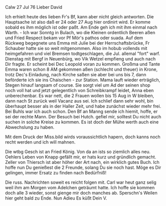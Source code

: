  Calw 27 Jul 76
Lieber David

Ich erhielt heute des lieben Fr's Bf, kann aber nicht gleich antworten. Die Hauptsache ist also daß er 24 oder 27 Aug hier ordinirt wird. Er komme sobald es ihm möglich ist oder paßt. Am Ende geh ich mit ihm einmal nach Warth. - Ich war Sonntg in Bulach, wo die Kleinen ordentlich Beeren aßen und Fried Respect bekam vor Pf Mör's pathos oder suada. Auf dem Rückweg begegnete uns Emma mit Julie bei der Herrschaftsbrücke, Fr Schauber hatte sie so weit mitgenommen. Also im hobub vollends mit heimgefahren und viel Bremsen todtgeschlagen, die Jul. allemal "fort" warf. Dienstag mit Bergf in Neuenbürg, wo Vik Wetzel empfieng und auch nach Dir fragte. Er scheint bei Dec Leopold voran zu kommen. Großma und Tante Emma waren schon 8 AM gekommen aßen (schlecht und theuer) in Krone, trotz Dec's Einladung, nach Kirche saßen sie aber bei uns bis 7, dann beförderte ich sie ins Chaischen - zur Station. Mama lauft wieder erträglich, Stegen hinauf langsam of course. Sie sorgt viel um Ad der seinen shop noch voll hat und jetzt gelegentlich von Schreibkrampf leidet, Anna eben unberechenbar. Es war nett, die 2 Frauen wollen bis 15 Aug in W bleiben, dann nach St zurück weil Vacanz aus sei. Ich schlief dann sehr wohl, bin überhaupt besser als in der Haller Zeit, und habe zunächst wieder mehr frei. Bei Buhls war ich auch schon. 
Den Bf an Manng sende ich hiemit, hoffe, er sei der rechte Mann. 
Der Besuch bei Hutch. gefiel mir, solltest Du nicht auch suchen in solche Kreise zu kommen. Es ist doch der Mühe werth auch eine Abwechslung zu haben.

Mit dem Druck der Miss.bild wirds voraussichtlich hapern, doch kanns noch recht werden und ich will mahnen.

Die wtbg Gesch ist an Fried König. Von da an ists so ziemlich alles neu. 
Oehlers Leben von Knapp gefällt mir, er hats kurz und gründlich gemacht. Zeller von Thiersch ist aber höher der Art nach, ein wirklich gutes Buch. Ich hoffe nun Du genießest die 2 Freunde, solang Du sie noch hast. Möge es Dir gelingen, immer Ersatz zu finden nach Bedürfniß!

Die russ. Nachrichten soweit es reicht folgen mit. Carl war heut ganz selig weil ihm am Morgen vom Adelchen geträumt hatte. Ich hoffe sie kommen doch alle 3 wieder, sonst gienge mir doch manches ab. Sperschn's Weilen hier geht bald zu Ende. Nun Adieu
 Es küßt Dein V.
